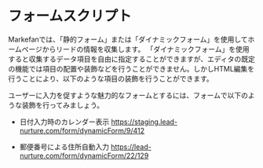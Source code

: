 # フォームスクリプト  

Markefanでは、「静的フォーム」または「ダイナミックフォーム」を使用してホームページからリードの情報を収集します。
「ダイナミックフォーム」を使用すると収集するデータ項目を自由に指定することができますが、エディタの既定の機能では項目の配置や装飾などを行うことができません。しかしHTML編集を行うことにより、以下のような項目の装飾を行うことができます。

ユーザーに入力を促すような魅力的なフォームとするには、フォームで以下のような装飾を行ってみましょう。

* 日付入力時のカレンダー表示
https://staging.lead-nurture.com/form/dynamicForm/9/412

* 郵便番号による住所自動入力
https://lead-nurture.com/form/dynamicForm/22/129
